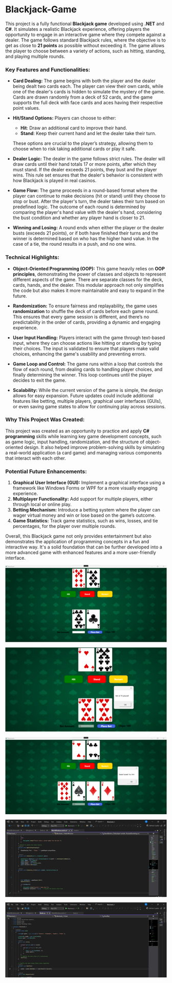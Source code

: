 # Blackjack-Game

This project is a fully functional **Blackjack game** developed using **.NET** and **C#**. It simulates a realistic Blackjack experience, offering players the opportunity to engage in an interactive game where they compete against a dealer. The game follows standard Blackjack rules, where the objective is to get as close to **21 points** as possible without exceeding it. The game allows the player to choose between a variety of actions, such as hitting, standing, and playing multiple rounds.

### Key Features and Functionalities:

- **Card Dealing:**
  The game begins with both the player and the dealer being dealt two cards each. The player can view their own cards, while one of the dealer's cards is hidden to simulate the mystery of the game. Cards are drawn randomly from a deck of 52 cards, and the game supports the full deck with face cards and aces having their respective point values.

- **Hit/Stand Options:**
  Players can choose to either:
  - **Hit**: Draw an additional card to improve their hand.
  - **Stand**: Keep their current hand and let the dealer take their turn.
  
  These options are crucial to the player’s strategy, allowing them to choose when to risk taking additional cards or play it safe.

- **Dealer Logic:**
  The dealer in the game follows strict rules. The dealer will draw cards until their hand totals 17 or more points, after which they must stand. If the dealer exceeds 21 points, they bust and the player wins. This rule set ensures that the dealer's behavior is consistent with how Blackjack is played in real casinos.

- **Game Flow:**
  The game proceeds in a round-based format where the player can continue to make decisions (hit or stand) until they choose to stop or bust. After the player's turn, the dealer takes their turn based on predefined logic. The outcome of each round is determined by comparing the player's hand value with the dealer's hand, considering the bust condition and whether any player hand is closer to 21.

- **Winning and Losing:**
  A round ends when either the player or the dealer busts (exceeds 21 points), or if both have finished their turns and the winner is determined based on who has the higher hand value. In the case of a tie, the round results in a push, and no one wins.

### Technical Highlights:

- **Object-Oriented Programming (OOP):**
  This game heavily relies on **OOP principles**, demonstrating the power of classes and objects to represent different aspects of the game. There are separate classes for the deck, cards, hands, and the dealer. This modular approach not only simplifies the code but also makes it more maintainable and easy to expand in the future.

- **Randomization:**
  To ensure fairness and replayability, the game uses **randomization** to shuffle the deck of cards before each game round. This ensures that every game session is different, and there’s no predictability in the order of cards, providing a dynamic and engaging experience.

- **User Input Handling:**
  Players interact with the game through text-based input, where they can choose actions like hitting or standing by typing their choices. The input is validated to ensure that players make valid choices, enhancing the game's usability and preventing errors.

- **Game Loop and Control:**
  The game runs within a loop that controls the flow of each round, from dealing cards to handling player choices, and finally determining the winner. This loop continues until the player decides to exit the game.

- **Scalability:**
  While the current version of the game is simple, the design allows for easy expansion. Future updates could include additional features like betting, multiple players, graphical user interfaces (GUIs), or even saving game states to allow for continuing play across sessions.

### Why This Project Was Created:
This project was created as an opportunity to practice and apply **C# programming** skills while learning key game development concepts, such as game logic, input handling, randomization, and the structure of object-oriented design. It also helped improve problem-solving skills by simulating a real-world application (a card game) and managing various components that interact with each other.

### Potential Future Enhancements:
1. **Graphical User Interface (GUI):** Implement a graphical interface using a framework like Windows Forms or WPF for a more visually engaging experience.
2. **Multiplayer Functionality:** Add support for multiple players, either through local or online play.
3. **Betting Mechanism:** Introduce a betting system where the player can wager virtual money and win or lose based on the game’s outcome.
4. **Game Statistics:** Track game statistics, such as wins, losses, and tie percentages, for the player over multiple rounds.

Overall, this Blackjack game not only provides entertainment but also demonstrates the application of programming concepts in a fun and interactive way. It's a solid foundation that can be further developed into a more advanced game with enhanced features and a more user-friendly interface.


![Blackjack Gameplay 01](https://github.com/Sarabjot19/Blackjack-Game/blob/main/Blackjack%20Gameplay%2001.png)

![Blackjack Gameplay 02](https://github.com/Sarabjot19/Blackjack-Game/blob/main/Blackjack%20Gameplay%2002.png)

![Blackjack Gameplay 03](https://github.com/Sarabjot19/Blackjack-Game/blob/main/Blackjack%20Gameplay%2003.png)

![Blackjack Code Snippet 01](https://github.com/Sarabjot19/Blackjack-Game/blob/main/Code%20snippet%2001.png)

![Blackjack Code Snippet 02](https://github.com/Sarabjot19/Blackjack-Game/blob/main/Code%20snippet%2002.png)


